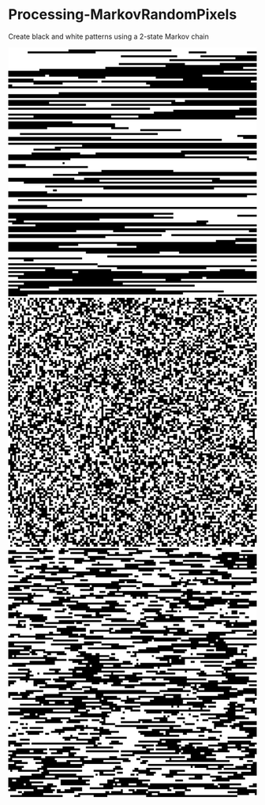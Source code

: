 # Processing-MarkovRandomPixels
Create black and white patterns using a 2-state Markov chain

![Example Output](0.png) ![Example Output](1.png) ![Example Output](2.png)
